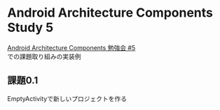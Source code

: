 # Android Architecture Components Study 5

[Android Architecture Components 勉強会 #5](https://gdg-tokyo.connpass.com/event/123068/)  
での課題取り組みの実装例

## 課題0.1
EmptyActivityで新しいプロジェクトを作る
